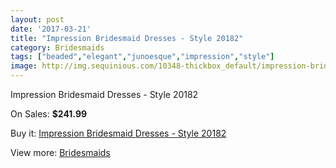 ```yaml
---
layout: post
date: '2017-03-21'
title: "Impression Bridesmaid Dresses - Style 20182"
category: Bridesmaids
tags: ["beaded","elegant","junoesque","impression","style"]
image: http://img.sequinious.com/10348-thickbox_default/impression-bridesmaid-dresses-style-20182.jpg
---
```

Impression Bridesmaid Dresses - Style 20182

On Sales: **$241.99**
<a href="https://www.sequinious.com/bridesmaids/4631-impression-bridesmaid-dresses-style-20182.html"><amp-img layout="responsive" width="600" height="600" src="//img.sequinious.com/10348-thickbox_default/impression-bridesmaid-dresses-style-20182.jpg" alt="Impression Bridesmaid Dresses - Style 20182 0" /></a>

Buy it: [Impression Bridesmaid Dresses - Style 20182](https://www.sequinious.com/bridesmaids/4631-impression-bridesmaid-dresses-style-20182.html "Impression Bridesmaid Dresses - Style 20182")

View more: [Bridesmaids](https://www.sequinious.com/3-bridesmaids "Bridesmaids")